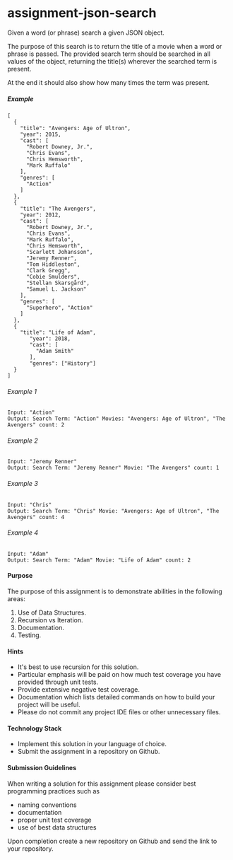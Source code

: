 # assignment-json-search

Given a word (or phrase) search a given JSON object. 

The purpose of this search is to return the title of a movie when a word or phrase is passed. The provided search term should be searched in all values of the object, returning the title(s) wherever the searched term is present. 

At the end it should also show how many times the term was present. 

##### Example
```
[
  {
    "title": "Avengers: Age of Ultron",
    "year": 2015,
    "cast": [
      "Robert Downey, Jr.",
      "Chris Evans",
      "Chris Hemsworth",
      "Mark Ruffalo"
    ],
    "genres": [
      "Action"
    ]
  },
  {
    "title": "The Avengers",
    "year": 2012,
    "cast": [
      "Robert Downey, Jr.",
      "Chris Evans",
      "Mark Ruffalo",
      "Chris Hemsworth",
      "Scarlett Johansson",
      "Jeremy Renner",
      "Tom Hiddleston",
      "Clark Gregg",
      "Cobie Smulders",
      "Stellan Skarsgård",
      "Samuel L. Jackson"
    ],
    "genres": [
      "Superhero", "Action"
    ]
  },
  {
    "title": "Life of Adam",
       "year": 2018,
       "cast": [
         "Adam Smith"
       ],
       "genres": ["History"]
  }
]
```

###### Example  1
```
Input: "Action"
Output: Search Term: "Action" Movies: "Avengers: Age of Ultron", "The Avengers" count: 2
``` 
###### Example  2
```
Input: "Jeremy Renner"
Output: Search Term: "Jeremy Renner" Movie: "The Avengers" count: 1
``` 
###### Example  3
```
Input: "Chris"
Output: Search Term: "Chris" Movie: "Avengers: Age of Ultron", "The Avengers" count: 4
``` 
###### Example  4
```
Input: "Adam"
Output: Search Term: "Adam" Movie: "Life of Adam" count: 2
``` 

#### Purpose
The purpose of this assignment is to demonstrate abilities in the following areas:
1. Use of Data Structures.
2. Recursion vs Iteration.
3. Documentation.
4. Testing.

#### Hints
* It's best to use recursion for this solution.
* Particular emphasis will be paid on how much test coverage you have provided through unit tests.
* Provide extensive negative test coverage.
* Documentation which lists detailed commands on how to build your project will be useful.
* Please do not commit any project IDE files or other unnecessary files. 

#### Technology Stack
* Implement this solution in your language of choice.
* Submit the assignment in a repository on Github.

#### Submission Guidelines
When writing a solution for this assignment please consider best programming practices such as

* naming conventions
* documentation
* proper unit test coverage
* use of best data structures

Upon completion create a new repository on Github and send the link to your repository.
